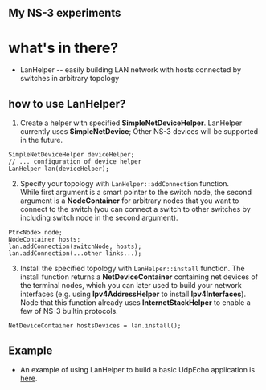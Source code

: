 ## My NS-3 experiments

# what's in there?

* LanHelper -- easily building LAN network with hosts connected by switches in arbitrary topology

## how to use LanHelper?
1. Create a helper with specified **SimpleNetDeviceHelper**. 
LanHelper currently uses **SimpleNetDevice**; Other NS-3 devices will be supported in the future.  
```
SimpleNetDeviceHelper deviceHelper;
// ... configuration of device helper
LanHelper lan(deviceHelper);
```
2. Specify your topology with `LanHelper::addConnection` function.  
While first argument is a smart pointer to the switch node, the second argument is a **NodeContainer** for arbitrary nodes that you want to connect to the switch (you can connect a switch to other switches by including switch node in the second argument).  
```
Ptr<Node> node;
NodeContainer hosts;
lan.addConnection(switchNode, hosts);
lan.addConnection(...other links...);
```
3. Install the specified topology with `LanHelper::install` function.
The install function returns a **NetDeviceContainer** containing net devices of the terminal nodes, which you can later used to build your network interfaces (e.g. using **Ipv4AddressHelper** to install **Ipv4Interfaces**). Node that this function already uses **InternetStackHelper** to enable a few of NS-3 builtin protocols.
```
NetDeviceContainer hostsDevices = lan.install();
```

## Example  
* An example of using LanHelper to build a basic UdpEcho application is [here](https://github.com/DSrcl/ns3-scratch/blob/master/lan/lan.cc).